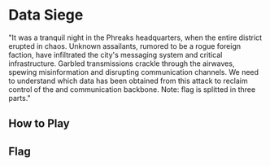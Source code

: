 # Data Siege

"It was a tranquil night in the Phreaks headquarters, when the entire district
erupted in chaos. Unknown assailants, rumored to be a rogue foreign faction,
have infiltrated the city's messaging system and critical infrastructure.
Garbled transmissions crackle through the airwaves, spewing misinformation and
disrupting communication channels. We need to understand which data has been
obtained from this attack to reclaim control of the and communication backbone.
Note: flag is splitted in three parts."

## How to Play


## Flag
